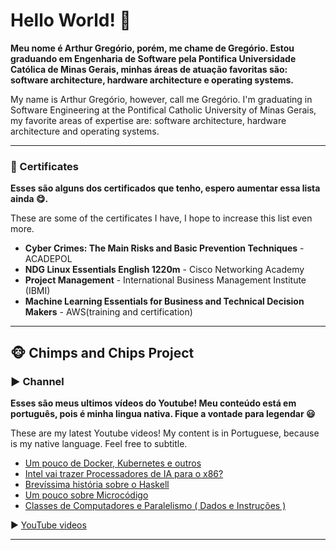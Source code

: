 # Hello World! 👋

__Meu nome é Arthur Gregório, porém, me chame de Gregório. Estou graduando em Engenharia de Software pela Pontifica Universidade Católica de Minas Gerais, minhas áreas de atuação favoritas são: software architecture, hardware architecture e operating systems.__

My name is Arthur Gregório, however, call me Gregório. I'm graduating in Software Engineering at the Pontifical Catholic University of Minas Gerais, my favorite areas of expertise are: software architecture, hardware architecture and operating systems.

___
### 📜 Certificates

__Esses são alguns dos certificados que tenho, espero aumentar essa lista ainda 😋.__

These are some of the certificates I have, I hope to increase this list even more.

- **Cyber Crimes: The Main Risks and Basic Prevention Techniques** - ACADEPOL
- **NDG Linux Essentials English 1220m** - Cisco Networking Academy
- **Project Management** - International Business Management Institute (IBMI)
- **Machine Learning Essentials for Business and Technical Decision Makers** - AWS(training and certification)

___

## 🐵 Chimps and Chips Project

### ▶️ Channel

__Esses são meus ultimos vídeos do Youtube! Meu conteúdo está em português, pois é minha lingua nativa. Fique a vontade para legendar 😃__

These are my latest Youtube videos! My content is in Portuguese, because is my native language. Feel free to subtitle.

<!-- YOUTUBE-VIDEOS-LIST:START -->
- [Um pouco de Docker, Kubernetes e outros](https://www.youtube.com/watch?v=Teo2cuu5T_0)
- [Intel vai trazer Processadores de IA para o x86?](https://www.youtube.com/watch?v=1jBWnoCckkA)
- [Brevíssima história sobre o Haskell](https://www.youtube.com/watch?v=1rRJxWKcDOY)
- [Um pouco sobre Microcódigo](https://www.youtube.com/watch?v=gVHhyhn_O0Q)
- [Classes de Computadores e Paralelismo &lpar; Dados e Instruções &rpar;](https://www.youtube.com/watch?v=tuu-_DxyDTs)
<!-- YOUTUBE-VIDEOS-LIST:END -->

▶ [YouTube videos](https://www.youtube.com/channel/UCAlswkPpSbd4ip_oGcTQZWg?sub_confirmation=1)

___
